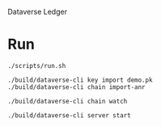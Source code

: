 Dataverse Ledger

# Run 

```./scripts/run.sh```
```
./build/dataverse-cli key import demo.pk
./build/dataverse-cli chain import-anr
```

```./build/dataverse-cli chain watch```

```./build/dataverse-cli server start```
